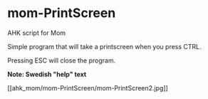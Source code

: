 # mom-PrintScreen
AHK script for Mom

Simple program that will take a printscreen when you press CTRL.

Pressing ESC will close the program.

**Note: Swedish "help"  text**

[[ahk_mom/mom-PrintScreen/mom-PrintScreen2.jpg]]
